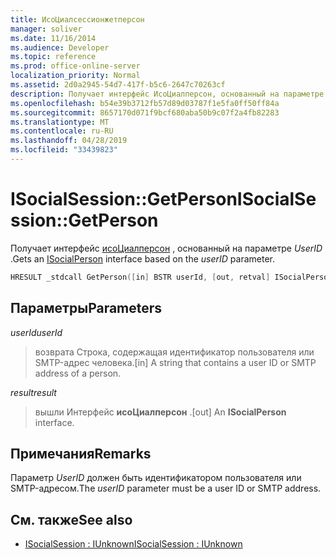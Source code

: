```yaml
---
title: ИсоЦиалсессионжетперсон
manager: soliver
ms.date: 11/16/2014
ms.audience: Developer
ms.topic: reference
ms.prod: office-online-server
localization_priority: Normal
ms.assetid: 2d0a2945-54d7-417f-b5c6-2647c70263cf
description: Получает интерфейс ИсоЦиалперсон, основанный на параметре userID.
ms.openlocfilehash: b54e39b3712fb57d89d03787f1e5fa0ff50ff84a
ms.sourcegitcommit: 8657170d071f9bcf680aba50b9c07f2a4fb82283
ms.translationtype: MT
ms.contentlocale: ru-RU
ms.lasthandoff: 04/28/2019
ms.locfileid: "33439823"
---
```

# <a name="isocialsessiongetperson"></a><span data-ttu-id="fb48a-103">ISocialSession::GetPerson</span><span class="sxs-lookup"><span data-stu-id="fb48a-103">ISocialSession::GetPerson</span></span>

<span data-ttu-id="fb48a-104">Получает интерфейс [исоЦиалперсон](isocialpersoniunknown.md) , основанный на параметре _UserID_ .</span><span class="sxs-lookup"><span data-stu-id="fb48a-104">Gets an [ISocialPerson](isocialpersoniunknown.md) interface based on the  _userID_ parameter.</span></span> 
  
```cpp
HRESULT _stdcall GetPerson([in] BSTR userId, [out, retval] ISocialPerson** result);
```

## <a name="parameters"></a><span data-ttu-id="fb48a-105">Параметры</span><span class="sxs-lookup"><span data-stu-id="fb48a-105">Parameters</span></span>

<span data-ttu-id="fb48a-106">_userId_</span><span class="sxs-lookup"><span data-stu-id="fb48a-106">_userId_</span></span>
  
> <span data-ttu-id="fb48a-107">возврата Строка, содержащая идентификатор пользователя или SMTP-адрес человека.</span><span class="sxs-lookup"><span data-stu-id="fb48a-107">[in] A string that contains a user ID or SMTP address of a person.</span></span>
    
<span data-ttu-id="fb48a-108">_result_</span><span class="sxs-lookup"><span data-stu-id="fb48a-108">_result_</span></span>
  
> <span data-ttu-id="fb48a-109">вышли Интерфейс **исоЦиалперсон** .</span><span class="sxs-lookup"><span data-stu-id="fb48a-109">[out] An **ISocialPerson** interface.</span></span> 
    
## <a name="remarks"></a><span data-ttu-id="fb48a-110">Примечания</span><span class="sxs-lookup"><span data-stu-id="fb48a-110">Remarks</span></span>

<span data-ttu-id="fb48a-111">Параметр _UserID_ должен быть идентификатором пользователя или SMTP-адресом.</span><span class="sxs-lookup"><span data-stu-id="fb48a-111">The  _userID_ parameter must be a user ID or SMTP address.</span></span> 
  
## <a name="see-also"></a><span data-ttu-id="fb48a-112">См. также</span><span class="sxs-lookup"><span data-stu-id="fb48a-112">See also</span></span>

- [<span data-ttu-id="fb48a-113">ISocialSession : IUnknown</span><span class="sxs-lookup"><span data-stu-id="fb48a-113">ISocialSession : IUnknown</span></span>](isocialsessioniunknown.md)

